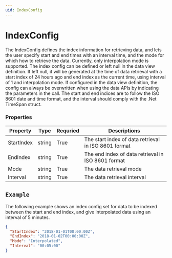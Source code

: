 ```yaml
---
uid: IndexConfig
---
```


 
 # IndexConfig
The IndexConfig defines the index information for retrieving data, and lets the user specify start and end times with an interval time, and the mode for which how to retrieve the data. Currently, only interpolation mode is supported. The index config can be defined or left null in the data view definition. If left null, it will be generated at the time of data retrieval with a start index of 24 hours ago and end index as the current time, using interval of 1 and interpolation mode. If configured in the data view definition, the config can always be overwritten when using the data APIs by indicating the parameters in the call. The start and end indices are to follow the ISO 8601 date and time format, and the interval should comply with the .Net TimeSpan struct.
### Properties

Property | Type | Requried | Descriptions
 --- | --- | --- | ---
StartIndex | string | True | The start index of data retrieval in ISO 8601 format
EndIndex | string | True | The end index of data retrieval in ISO 8601 format
Mode | string | True | The data retrieval mode
Interval | string | True | The data retrieval interval

## `Example` 
The following example shows an index config set for data to be indexed between the start and end index, and give interpolated data using an interval of 5 minutes.
```json
{
  "StartIndex": "2018-01-01T00:00:00Z",
  "EndIndex": "2018-01-02T00:00:00Z",
  "Mode": "Interpolated",
  "Interval": "00:05:00"
}
``` 
